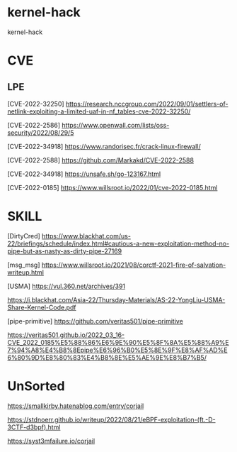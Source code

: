# kernel-hack
kernel-hack

# CVE
## LPE
[CVE-2022-32250] https://research.nccgroup.com/2022/09/01/settlers-of-netlink-exploiting-a-limited-uaf-in-nf_tables-cve-2022-32250/

[CVE-2022-2586] https://www.openwall.com/lists/oss-security/2022/08/29/5

[CVE-2022-34918] https://www.randorisec.fr/crack-linux-firewall/

[CVE-2022-2588] https://github.com/Markakd/CVE-2022-2588

[CVE-2022-34918] https://unsafe.sh/go-123167.html

[CVE-2022-0185] https://www.willsroot.io/2022/01/cve-2022-0185.html

# SKILL

[DirtyCred]
https://www.blackhat.com/us-22/briefings/schedule/index.html#cautious-a-new-exploitation-method-no-pipe-but-as-nasty-as-dirty-pipe-27169

[msg_msg] https://www.willsroot.io/2021/08/corctf-2021-fire-of-salvation-writeup.html

[USMA]  https://vul.360.net/archives/391

https://i.blackhat.com/Asia-22/Thursday-Materials/AS-22-YongLiu-USMA-Share-Kernel-Code.pdf

[pipe-primitive]
https://github.com/veritas501/pipe-primitive

https://veritas501.github.io/2022_03_16-CVE_2022_0185%E5%88%86%E6%9E%90%E5%8F%8A%E5%88%A9%E7%94%A8%E4%B8%8Epipe%E6%96%B0%E5%8E%9F%E8%AF%AD%E6%80%9D%E8%80%83%E4%B8%8E%E5%AE%9E%E8%B7%B5/
# UnSorted
https://smallkirby.hatenablog.com/entry/corjail

https://stdnoerr.github.io/writeup/2022/08/21/eBPF-exploitation-(ft.-D-3CTF-d3bpf).html

https://syst3mfailure.io/corjail